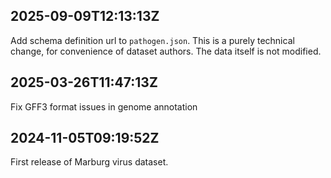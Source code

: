 ## 2025-09-09T12:13:13Z

Add schema definition url to `pathogen.json`. This is a purely technical change, for convenience of dataset authors. The data itself is not modified.

## 2025-03-26T11:47:13Z

Fix GFF3 format issues in genome annotation


## 2024-11-05T09:19:52Z

First release of Marburg virus dataset.
